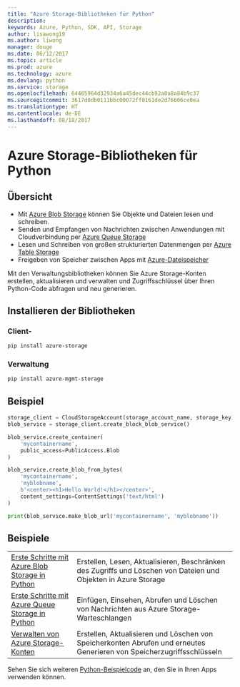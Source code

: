 ```yaml
---
title: "Azure Storage-Bibliotheken für Python"
description: 
keywords: Azure, Python, SDK, API, Storage
author: lisawong19
ms.author: liwong
manager: douge
ms.date: 06/12/2017
ms.topic: article
ms.prod: azure
ms.technology: azure
ms.devlang: python
ms.service: storage
ms.openlocfilehash: 64465964d32934a6a45dec44cb92a0a8a84b9c37
ms.sourcegitcommit: 3617d0db0111bbc00072ff8161de2d76606ce0ea
ms.translationtype: HT
ms.contentlocale: de-DE
ms.lasthandoff: 08/18/2017
---
```

# <a name="azure-storage-libraries-for-python"></a>Azure Storage-Bibliotheken für Python

## <a name="overview"></a>Übersicht
- Mit [Azure Blob Storage](https://docs.microsoft.com/en-us/azure/storage/storage-python-how-to-use-blob-storage) können Sie Objekte und Dateien lesen und schreiben.
- Senden und Empfangen von Nachrichten zwischen Anwendungen mit Cloudverbindung per [Azure Queue Storage](https://docs.microsoft.com/azure/storage/storage-python-how-to-use-queue-storage)
- Lesen und Schreiben von großen strukturierten Datenmengen per [Azure Table Storage](https://docs.microsoft.com/azure/storage/storage-python-how-to-use-table-storage) 
- Freigeben von Speicher zwischen Apps mit [Azure-Dateispeicher](https://docs.microsoft.com/azure/storage/storage-python-how-to-use-file-storage)

Mit den Verwaltungsbibliotheken können Sie Azure Storage-Konten erstellen, aktualisieren und verwalten und Zugriffsschlüssel über Ihren Python-Code abfragen und neu generieren.

## <a name="install-the-libraries"></a>Installieren der Bibliotheken

### <a name="client"></a>Client-

```bash
pip install azure-storage
```

### <a name="management"></a>Verwaltung

```bash
pip install azure-mgmt-storage
```

## <a name="example"></a>Beispiel
```python
storage_client = CloudStorageAccount(storage_account_name, storage_key)
blob_service = storage_client.create_block_blob_service()

blob_service.create_container(
    'mycontainername',
    public_access=PublicAccess.Blob
)

blob_service.create_blob_from_bytes(
    'mycontainername',
    'myblobname',
    b'<center><h1>Hello World!</h1></center>',
    content_settings=ContentSettings('text/html')
)

print(blob_service.make_blob_url('mycontainername', 'myblobname'))
```

## <a name="samples"></a>Beispiele

| | |
|--|--|
| [Erste Schritte mit Azure Blob Storage in Python](https://azure.microsoft.com/resources/samples/storage-blob-python-getting-started/) | Erstellen, Lesen, Aktualisieren, Beschränken des Zugriffs und Löschen von Dateien und Objekten in Azure Storage |
| [Erste Schritte mit Azure Queue Storage in Python](https://azure.microsoft.com/resources/samples/storage-queue-python-getting-started/) | Einfügen, Einsehen, Abrufen und Löschen von Nachrichten aus Azure Storage-Warteschlangen | 
| [Verwalten von Azure Storage-Konten](https://azure.microsoft.com/resources/samples/storage-python-manage) | Erstellen, Aktualisieren und Löschen von Speicherkonten Abrufen und erneutes Generieren von Speicherzugriffsschlüsseln

Sehen Sie sich weiteren [Python-Beispielcode](https://azure.microsoft.com/resources/samples/?platform=python) an, den Sie in Ihren Apps verwenden können.